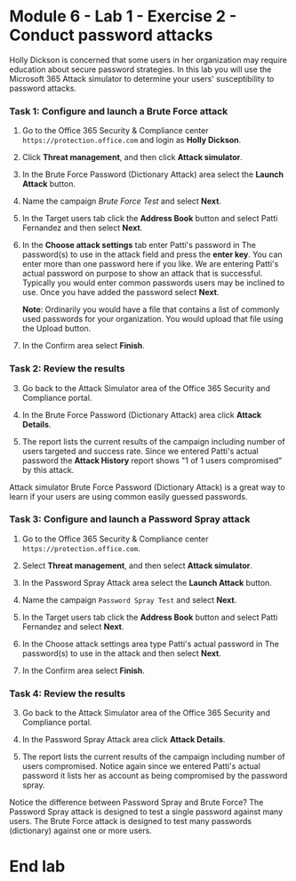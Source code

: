 # Module 6 - Lab 1 - Exercise 2 - Conduct password attacks


Holly Dickson is concerned that some users in her organization may require education about secure password strategies.  In this lab you will use the Microsoft 365 Attack simulator to determine your users' susceptibility to password attacks.


### Task 1: Configure and launch a Brute Force attack

1.  Go to the Office 365 Security & Compliance center `https://protection.office.com` and login as **Holly Dickson**.

2.  Click **Threat management**, and then click **Attack simulator**.

3.  In the Brute Force Password (Dictionary Attack) area select the **Launch Attack** button.

4.  Name the campaign *Brute Force Test* and select **Next**.

5.  In the Target users tab click the **Address Book** button and select Patti Fernandez and then select **Next**.

6.  In the **Choose attack settings** tab enter Patti's password in The password(s) to use in the attack field and press the **enter key**. You can enter more than one password here if you like. We are entering Patti's actual password on purpose to show an attack that is successful.  Typically you would enter common passwords users may be inclined to use. Once you have added the password select **Next**.

	**Note**: Ordinarily you would have a file that contains a list of commonly used passwords for your organization.  You would upload that file using the Upload button. 

7.  In the Confirm area select **Finish**.
    

### Task 2: Review the results

3. Go back to the Attack Simulator area of the Office 365 Security and Compliance portal.

4. In the Brute Force Password (Dictionary Attack) area click **Attack Details**.

5. The report lists the current results of the campaign including number of users targeted and success rate.  Since we entered Patti's actual password the **Attack History** report shows "1 of 1 users compromised" by this attack.

Attack simulator Brute Force Password (Dictionary Attack) is a great way to learn if your users are using common easily guessed passwords.
   

### Task 3: Configure and launch a Password Spray attack

1.  Go to the Office 365 Security & Compliance center `https://protection.office.com`.

2.  Select **Threat management**, and then select **Attack simulator**.

3.  In the Password Spray Attack area select the **Launch Attack** button. 

4.  Name the campaign `Password Spray Test` and select **Next**.

5.  In the Target users tab click the **Address Book** button and select Patti Fernandez and select **Next**.

6.  In the Choose attack settings area type Patti's actual password in The password(s) to use in the attack and then select **Next**.

7.  In the Confirm area select **Finish**.


### Task 4: Review the results

3. Go back to the Attack Simulator area of the Office 365 Security and Compliance portal.

4. In the Password Spray Attack area click **Attack Details**.

5. The report lists the current results of the campaign including number of users compromised.  Notice again since we entered Patti's actual password it lists her as account as being compromised by the password spray.

Notice the difference between Password Spray and Brute Force?  The Password Spray attack is designed to test a single password against many users.  The Brute Force attack is designed to test many passwords (dictionary) against one or more users.

 # End lab
